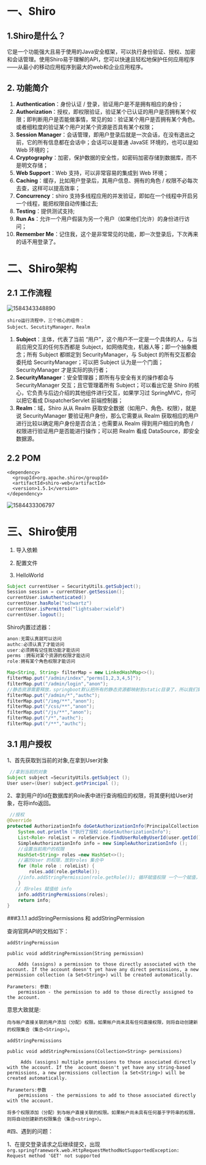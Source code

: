 # 一、Shiro

## 1.Shiro是什么？

 它是一个功能强大且易于使用的Java安全框架，可以执行身份验证、授权、加密和会话管理。使用Shiro易于理解的API，您可以快速且轻松地保护任何应用程序——从最小的移动应用程序到最大的web和企业应用程序。 

## 2. 功能简介

1. **Authentication**：身份认证 / 登录，验证用户是不是拥有相应的身份；
2. **Authorization**：授权，即权限验证，验证某个已认证的用户是否拥有某个权限；即判断用户是否能做事情，常见的如：验证某个用户是否拥有某个角色。或者细粒度的验证某个用户对某个资源是否具有某个权限；
3. **Session Manager**：会话管理，即用户登录后就是一次会话，在没有退出之前，它的所有信息都在会话中；会话可以是普通 JavaSE 环境的，也可以是如 Web 环境的；
4. **Cryptography**：加密，保护数据的安全性，如密码加密存储到数据库，而不是明文存储；
5. **Web Support**：Web 支持，可以非常容易的集成到 Web 环境；
6. **Caching**：缓存，比如用户登录后，其用户信息、拥有的角色 / 权限不必每次去查，这样可以提高效率；
7. **Concurrency**：shiro 支持多线程应用的并发验证，即如在一个线程中开启另一个线程，能把权限自动传播过去;
8. **Testing**：提供测试支持;
9. **Run As**：允许一个用户假装为另一个用户（如果他们允许）的身份进行访问；
10. **Remember Me**：记住我，这个是非常常见的功能，即一次登录后，下次再来的话不用登录了。

# 二、Shiro架构

## 2.1 工作流程

![1584343348890](C:\Users\ZhangHuan\AppData\Roaming\Typora\typora-user-images\1584343348890.png)

```
shiro运行流程中，三个核心的组件：
Subject、SecutityManager、Realm
```

1. **Subject**：主体，代表了当前 “用户”，这个用户不一定是一个具体的人，与当前应用交互的任何东西都是 Subject，如网络爬虫，机器人等；即一个抽象概念；所有 Subject 都绑定到 SecurityManager，与 Subject 的所有交互都会委托给 SecurityManager；可以把 Subject 认为是一个门面；SecurityManager 才是实际的执行者；
2. **SecurityManager**：安全管理器；即所有与安全有关的操作都会与 SecurityManager 交互；且它管理着所有 Subject；可以看出它是 Shiro 的核心，它负责与后边介绍的其他组件进行交互，如果学习过 SpringMVC，你可以把它看成 DispatcherServlet 前端控制器；
3. **Realm**：域，Shiro 从从 Realm 获取安全数据（如用户、角色、权限），就是说 SecurityManager 要验证用户身份，那么它需要从 Realm 获取相应的用户进行比较以确定用户身份是否合法；也需要从 Realm 得到用户相应的角色 / 权限进行验证用户是否能进行操作；可以把 Realm 看成 DataSource，即安全数据源。

## 2.2 POM

```XM
<dependency>
  <groupId>org.apache.shiro</groupId>
  <artifactId>shiro-web</artifactId>
  <version>1.5.1</version>
</dependency>
```

![1584433306797](C:\Users\ZhangHuan\AppData\Roaming\Typora\typora-user-images\1584433306797.png)

# 三、Shiro使用

1. 导入依赖

2. 配置文件

3. HelloWorld


```java
Subject currentUser = SecurityUtils.getSubject();
Session session = currentUser.getSession();
currentUser.isAuthenticated()
currentUser.hasRole("schwartz")
currentUser.isPermitted("lightsaber:wield")
currentUser.logout();
```

Shiro内置过滤器：

```java
anon:无需认真就可以访问
authc:必须认真了才能访问
user:必须拥有记住我功能才能访问
perms :拥有对某个资源的权限才能访问
role:拥有某个角色权限才能访问

Map<String, String> filterMap = new LinkedHashMap<>();
filterMap.put("/admin/index","perms[1,2,3,4,5]");
filterMap.put("/admin/login","anon");
//静态资源需要释放，springboot默认把所有的静态资源都映射到static目录了，所以我们需要映射到img、css、js下面
filterMap.put("/admin/*","authc");
filterMap.put("/img/**","anon");
filterMap.put("/css/**","anon");
filterMap.put("/js/**","anon");
filterMap.put("/*","authc");
filterMap.put("/**","authc");
```

##  3.1 用户授权

1、首先获取到当前的对象,在拿到User对象

```java
 //拿到当前的对象
Subject subject =SecurityUtils.getSubject ();
User user=(User) subject.getPrincipal (); 
```

2、拿到用户的Id在数据库的Role表中进行查询相应的权限，将其便利给User对象，在将info返回。

```java
 //授权
@Override
protected AuthorizationInfo doGetAuthorizationInfo(PrincipalCollection principals) {
    System.out.println ("执行了授权：doGetAuthorizationInfo");
    List<Role> roleList = roleService.findUserRoleByUserId(user.getId());
    SimpleAuthorizationInfo info = new SimpleAuthorizationInfo ();
    //设置当前用户的权限
    HashSet<String> roles =new HashSet<>();
    //遍历User 的权限，放到roles 集合中
	for (Role role : roleList) {
        roles.add(role.getRole());
    //info.addStringPermission(role.getRole()); 循环赋值权限 一个一个赋值，太慢
    }
   // 将roles 赋值给 info
    info.addStringPermissions(roles);
    return info;
}
```



###3.1.1 addStringPermissions 和 addStringPermission

查询官网API的文档如下：

`addStringPermission`

```
public void addStringPermission(String permission)

	Adds (assigns) a permission to those directly associated with the account. If the account doesn't yet have any direct permissions, a new permission collection (a Set<String>) will be created automatically.
	
Parameters: 参数:
	permission - the permission to add to those directly assigned to the account.
```

意思大致就是:

`向与帐户直接关联的用户添加（分配）权限。如果帐户尚未具有任何直接权限，则将自动创建新的权限集合（集合<String>）`。



`addStringPermissions `

```
public void addStringPermissions(Collection<String> permissions)

	 Adds (assigns) multiple permissions to those associated directly with the account. If the 	account doesn't yet have any string-based permissions, a new permissions collection (a Set<String>) will be created automatically.
        
Parameters:参数
	permissions - the permissions to add to those associated directly with the account.
```

`将多个权限添加（分配）到与帐户直接关联的权限。如果帐户尚未具有任何基于字符串的权限，则将自动创建新的权限集合（集合<string>）。`







#四、遇到的问题：

1、在提交登录请求之后继续提交，出现 `org.springframework.web.HttpRequestMethodNotSupportedException: Request method 'GET' not supported`